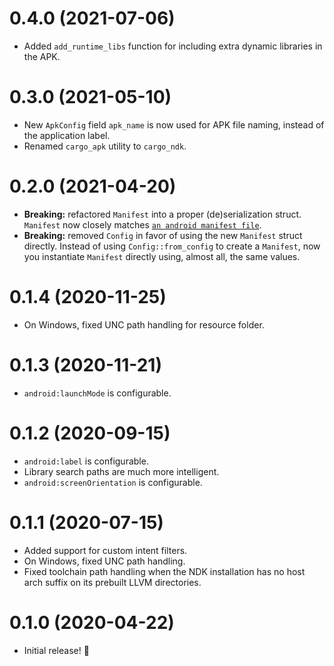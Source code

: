 # 0.4.0 (2021-07-06)

- Added `add_runtime_libs` function for including extra dynamic libraries in the APK.

# 0.3.0 (2021-05-10)

- New `ApkConfig` field `apk_name` is now used for APK file naming, instead of the application label.
- Renamed `cargo_apk` utility to `cargo_ndk`.

# 0.2.0 (2021-04-20)

- **Breaking:** refactored `Manifest` into a proper (de)serialization struct. `Manifest` now closely matches [`an android manifest file`](https://developer.android.com/guide/topics/manifest/manifest-element).
- **Breaking:** removed `Config` in favor of using the new `Manifest` struct directly. Instead of using `Config::from_config` to create a `Manifest`, now you instantiate `Manifest` directly using, almost all, the same values.

# 0.1.4 (2020-11-25)

- On Windows, fixed UNC path handling for resource folder.

# 0.1.3 (2020-11-21)

- `android:launchMode` is configurable.

# 0.1.2 (2020-09-15)

- `android:label` is configurable.
- Library search paths are much more intelligent.
- `android:screenOrientation` is configurable.

# 0.1.1 (2020-07-15)

- Added support for custom intent filters.
- On Windows, fixed UNC path handling.
- Fixed toolchain path handling when the NDK installation has no host arch suffix on its prebuilt LLVM directories.

# 0.1.0 (2020-04-22)

- Initial release! 🎉
